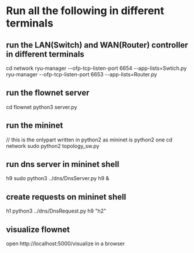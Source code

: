 # Run all the following in different terminals

## run the LAN(Switch) and WAN(Router) controller in different terminals
cd network
ryu-manager --ofp-tcp-listen-port 6654 --app-lists=Swtich.py
ryu-manager --ofp-tcp-listen-port 6653 --app-lists=Router.py

## run the flownet server
cd flownet
python3 server.py

## run the mininet
// this is the onlypart written in python2 as mininet is python2 one
cd network
sudo python2 topology_sw.py 

## run dns server in mininet shell
h9 sudo python3 ../dns/DnsServer.py h9 &

## create requests on mininet shell
h1  python3 ../dns/DnsRequest.py h9 "h2"

## visualize flownet
open http://localhost:5000/visualize in a browser